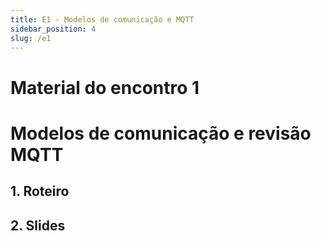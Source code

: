 ```yaml
---
title: E1 - Modelos de comunicação e MQTT
sidebar_position: 4
slug: /e1
---
```


# Material do encontro 1

# Modelos de comunicação e revisão MQTT

## 1. Roteiro 

## 2. Slides 
